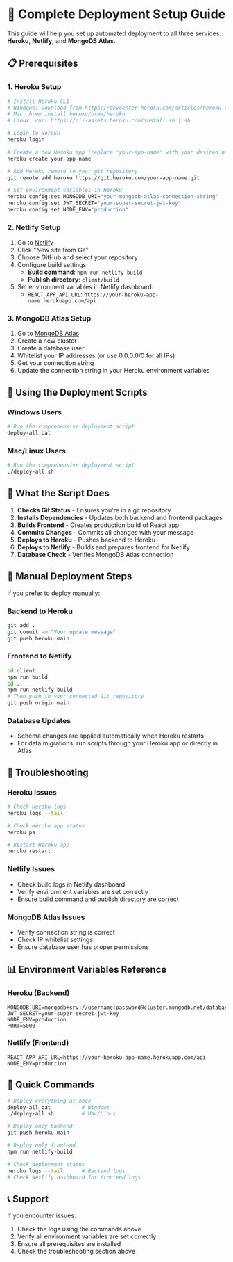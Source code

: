 # 🚀 Complete Deployment Setup Guide

This guide will help you set up automated deployment to all three services: **Heroku**, **Netlify**, and **MongoDB Atlas**.

## 📋 Prerequisites

### 1. **Heroku Setup**
```bash
# Install Heroku CLI
# Windows: Download from https://devcenter.heroku.com/articles/heroku-cli
# Mac: brew install heroku/brew/heroku
# Linux: curl https://cli-assets.heroku.com/install.sh | sh

# Login to Heroku
heroku login

# Create a new Heroku app (replace 'your-app-name' with your desired name)
heroku create your-app-name

# Add Heroku remote to your git repository
git remote add heroku https://git.heroku.com/your-app-name.git

# Set environment variables in Heroku
heroku config:set MONGODB_URI="your-mongodb-atlas-connection-string"
heroku config:set JWT_SECRET="your-super-secret-jwt-key"
heroku config:set NODE_ENV="production"
```

### 2. **Netlify Setup**
1. Go to [Netlify](https://app.netlify.com)
2. Click "New site from Git"
3. Choose GitHub and select your repository
4. Configure build settings:
   - **Build command**: `npm run netlify-build`
   - **Publish directory**: `client/build`
5. Set environment variables in Netlify dashboard:
   - `REACT_APP_API_URL`: `https://your-heroku-app-name.herokuapp.com/api`

### 3. **MongoDB Atlas Setup**
1. Go to [MongoDB Atlas](https://www.mongodb.com/atlas)
2. Create a new cluster
3. Create a database user
4. Whitelist your IP addresses (or use 0.0.0.0/0 for all IPs)
5. Get your connection string
6. Update the connection string in your Heroku environment variables

## 🚀 Using the Deployment Scripts

### **Windows Users**
```bash
# Run the comprehensive deployment script
deploy-all.bat
```

### **Mac/Linux Users**
```bash
# Run the comprehensive deployment script
./deploy-all.sh
```

## 📝 What the Script Does

1. **Checks Git Status** - Ensures you're in a git repository
2. **Installs Dependencies** - Updates both backend and frontend packages
3. **Builds Frontend** - Creates production build of React app
4. **Commits Changes** - Commits all changes with your message
5. **Deploys to Heroku** - Pushes backend to Heroku
6. **Deploys to Netlify** - Builds and prepares frontend for Netlify
7. **Database Check** - Verifies MongoDB Atlas connection

## 🔧 Manual Deployment Steps

If you prefer to deploy manually:

### **Backend to Heroku**
```bash
git add .
git commit -m "Your update message"
git push heroku main
```

### **Frontend to Netlify**
```bash
cd client
npm run build
cd ..
npm run netlify-build
# Then push to your connected Git repository
git push origin main
```

### **Database Updates**
- Schema changes are applied automatically when Heroku restarts
- For data migrations, run scripts through your Heroku app or directly in Atlas

## 🐛 Troubleshooting

### **Heroku Issues**
```bash
# Check Heroku logs
heroku logs --tail

# Check Heroku app status
heroku ps

# Restart Heroku app
heroku restart
```

### **Netlify Issues**
- Check build logs in Netlify dashboard
- Verify environment variables are set correctly
- Ensure build command and publish directory are correct

### **MongoDB Atlas Issues**
- Verify connection string is correct
- Check IP whitelist settings
- Ensure database user has proper permissions

## 📊 Environment Variables Reference

### **Heroku (Backend)**
```
MONGODB_URI=mongodb+srv://username:password@cluster.mongodb.net/database
JWT_SECRET=your-super-secret-jwt-key
NODE_ENV=production
PORT=5000
```

### **Netlify (Frontend)**
```
REACT_APP_API_URL=https://your-heroku-app-name.herokuapp.com/api
NODE_ENV=production
```

## 🎯 Quick Commands

```bash
# Deploy everything at once
deploy-all.bat          # Windows
./deploy-all.sh         # Mac/Linux

# Deploy only backend
git push heroku main

# Deploy only frontend
npm run netlify-build

# Check deployment status
heroku logs --tail      # Backend logs
# Check Netlify dashboard for frontend logs
```

## 📞 Support

If you encounter issues:
1. Check the logs using the commands above
2. Verify all environment variables are set correctly
3. Ensure all prerequisites are installed
4. Check the troubleshooting section above

